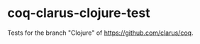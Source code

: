 coq-clarus-clojure-test
=======================

Tests for the branch "Clojure" of https://github.com/clarus/coq.
